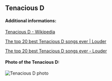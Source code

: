 ## Tenacious D
#### Additional informations:
[Tenacious D - Wikipedia](https://en.wikipedia.org/wiki/Tenacious_D)

[The top 20 best Tenacious D songs ever | Louder](https://www.loudersound.com/features/the-top-20-best-tenacious-d-songs-ever)

[The top 20 best Tenacious D songs ever - Louder](https://www.loudersound.com/features/the-top-20-best-tenacious-d-songs-ever/2)

#### Photo of the Tenacious D:
![Tenacious D photo](https:http://www.laut.de/Tenacious-D/tenacious-d-15333.jpg)
